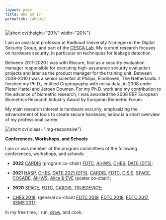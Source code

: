 ```yaml
---
layout: page
title: Who am I?
permalink: /about/
---
```


![short cv]({{site.url}}/assets/img/Ileana.jpeg){:height="20%" width="20%"}

I am an assistant professor at Radboud University Nijmegen in the Digital Security Group, and part of the [CESCA Lab](https://cescalab.cs.ru.nl/). My current research focuses on hardware security, in particular on techniques for leakage detection.

 Between 2011-2020 I was with Riscure, first as a security evaluation manager responsible for executing high-assurance security evaluation projects and later as the product manager for the training unit. Between 2008-2010 I was a senior scientist at Philips, Eindhoven, The Netherlands. I finished my Ph.D., entitled Cryptography with noisy data, in 2008 under Pieter Hartel and Jeroen Doumen.  For my Ph.D. work and my contribution to the advance of biometric research, I was awarded the 2008 EBF European Biometrics Research Industry Award by European Biometric Forum.

My main research interest is hardware security, emphasizing the advancement of tools to create secure hardware; below is a short overview of my professional career. 

 ![short cv]({{site.url}}/assets/img/cariera.png){:class="img-responsive"}

**Conferences, Workshops, and Schools**

I am or was member of the program committees of the following conferences, workshops, and schools:

- **2022** [CARDIS](https://events.cs.bham.ac.uk/cardis2022) (program co-chair) [FDTC](https://fdtc.deib.polimi.it/FDTC22/index.html), [AIHWS](https://aihws2022.aisylab.com), [CHES](https://ches.iacr.org/2022/), [DATE (DT5)](https://www.date-conference.com/?page=4);

- **2021** [HASP](https://haspworkshop.org/2021/index.html), [CHES](https://ches.iacr.org/2021/), [DATE 2021 (DT5)](https://www.date-conference.com/), [CARDIS](https://cardis2021.its.uni-luebeck.de/), [FDTC](https://fdtc.deib.polimi.it/FDTC21/index.html), [CISIS](http://2021.cisisconference.eu/), [SPACE](http://cse.iitkgp.ac.in/conf/SPACE2021/testing-web/progcomm.php), [COSADE](https://www.cosade.org/), [AIHWS](https://aihws2021.aisylab.com/), [Alice & EVE](https://aliceandeve.cs.ru.nl/) (poster co-chair);

- **2020** [SPACE](https://cse.iitkgp.ac.in/conf/SPACE2020/#), [FDTC](https://fdtc.deib.polimi.it/FDTC20/index.html), [CARDIS](https://cardis2020.its.uni-luebeck.de/), [TRUEDEVICE](https://date20.date-conference.com/workshop/w07);

-  [CHES 2018](https://ches.iacr.org/2018/),  (general co-chair) [FDTC 2019](https://fdtc.deib.polimi.it/FDTC19/), [FDTC 2018](https://fdtc.deib.polimi.it/FDTC18/), [FDTC 2017](https://fdtc.deib.polimi.it/FDTC17/),  [SEMS 2017](http://sems2017.cs.ru.nl/);

  In my free time, I run,  [draw](https://www.instagram.com/pufuletica/), and cook. 

